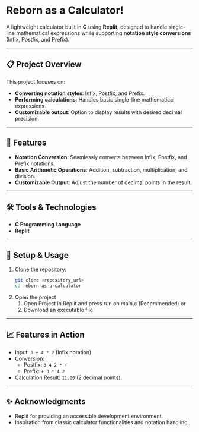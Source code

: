 # Reborn as a Calculator!  

A lightweight calculator built in **C** using **Replit**, designed to handle single-line mathematical expressions while supporting **notation style conversions** (Infix, Postfix, and Prefix).  

---

## 📋 Project Overview  

This project focuses on:  
- **Converting notation styles**: Infix, Postfix, and Prefix.  
- **Performing calculations**: Handles basic single-line mathematical expressions.  
- **Customizable output**: Option to display results with desired decimal precision.  

---

## 🚀 Features  

- **Notation Conversion**: Seamlessly converts between Infix, Postfix, and Prefix notations.  
- **Basic Arithmetic Operations**: Addition, subtraction, multiplication, and division.  
- **Customizable Output**: Adjust the number of decimal points in the result.  

---

## 🛠 Tools & Technologies  

- **C Programming Language**  
- **Replit**  

---

## 🔧 Setup & Usage  

1. Clone the repository:  
   ```bash  
   git clone <repository_url>  
   cd reborn-as-a-calculator
   ```
2. Open the project
   1. Open Project in Replit and press run on main.c (Recommended) or
   2. Download an executable file
      
---

## 📈 Features in Action
- Input: `3 + 4 * 2` (Infix notation)
- Conversion:
  -  Postfix: `3 4 2 * +`
  -  Prefix: `+ 3 * 4 2`
-  Calculation Result: `11.00` (2 decimal points).

---

## ✨ Acknowledgments
- Replit for providing an accessible development environment.
- Inspiration from classic calculator functionalities and notation handling.
